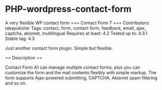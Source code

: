 # PHP-wordpress-contact-form
A very flexible WP contact form
=== Contact Form 7 ===
Contributors: takayukister
Tags: contact, form, contact form, feedback, email, ajax, captcha, akismet, multilingual
Requires at least: 4.2
Tested up to: 4.3.1
Stable tag: 4.3


Just another contact form plugin. Simple but flexible.

== Description ==

Contact Form A1 can manage multiple contact forms, plus you can customize the form and the mail contents flexibly with simple markup. The form supports Ajax-powered submitting, CAPTCHA, Akismet spam filtering and so on.
